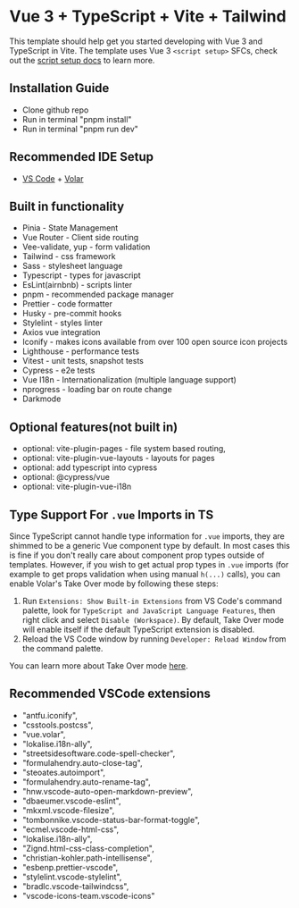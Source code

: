 # Vue 3 + TypeScript + Vite + Tailwind

This template should help get you started developing with Vue 3 and TypeScript in Vite. The template uses Vue 3 `<script setup>` SFCs, check out the [script setup docs](https://v3.vuejs.org/api/sfc-script-setup.html#sfc-script-setup) to learn more.

## Installation Guide

-   Clone github repo
-   Run in terminal "pnpm install"
-   Run in terminal "pnpm run dev"

## Recommended IDE Setup

-   [VS Code](https://code.visualstudio.com/) + [Volar](https://marketplace.visualstudio.com/items?itemName=Vue.volar)

## Built in functionality

-   Pinia - State Management
-   Vue Router - Client side routing
-   Vee-validate, yup - form validation
-   Tailwind - css framework
-   Sass - stylesheet language
-   Typescript - types for javascript
-   EsLint(airnbnb) - scripts linter
-   pnpm - recommended package manager
-   Prettier - code formatter
-   Husky - pre-commit hooks
-   Stylelint - styles linter
-   Axios vue integration
-   Iconify - makes icons available from over 100 open source icon projects
-   Lighthouse - performance tests
-   Vitest - unit tests, snapshot tests
-   Cypress - e2e tests
-   Vue I18n - Internationalization (multiple language support)
-   nprogress - loading bar on route change
-   Darkmode

## Optional features(not built in)

-   optional: vite-plugin-pages - file system based routing,
-   optional: vite-plugin-vue-layouts - layouts for pages
-   optional: add typescript into cypress
-   optional: @cypress/vue
-   optional: vite-plugin-vue-i18n

## Type Support For `.vue` Imports in TS

Since TypeScript cannot handle type information for `.vue` imports, they are shimmed to be a generic Vue component type by default. In most cases this is fine if you don't really care about component prop types outside of templates. However, if you wish to get actual prop types in `.vue` imports (for example to get props validation when using manual `h(...)` calls), you can enable Volar's Take Over mode by following these steps:

1. Run `Extensions: Show Built-in Extensions` from VS Code's command palette, look for `TypeScript and JavaScript Language Features`, then right click and select `Disable (Workspace)`. By default, Take Over mode will enable itself if the default TypeScript extension is disabled.
2. Reload the VS Code window by running `Developer: Reload Window` from the command palette.

You can learn more about Take Over mode [here](https://github.com/johnsoncodehk/volar/discussions/471).

## Recommended VSCode extensions

-   "antfu.iconify",
-   "csstools.postcss",
-   "vue.volar",
-   "lokalise.i18n-ally",
-   "streetsidesoftware.code-spell-checker",
-   "formulahendry.auto-close-tag",
-   "steoates.autoimport",
-   "formulahendry.auto-rename-tag",
-   "hnw.vscode-auto-open-markdown-preview",
-   "dbaeumer.vscode-eslint",
-   "mkxml.vscode-filesize",
-   "tombonnike.vscode-status-bar-format-toggle",
-   "ecmel.vscode-html-css",
-   "lokalise.i18n-ally",
-   "Zignd.html-css-class-completion",
-   "christian-kohler.path-intellisense",
-   "esbenp.prettier-vscode",
-   "stylelint.vscode-stylelint",
-   "bradlc.vscode-tailwindcss",
-   "vscode-icons-team.vscode-icons"

